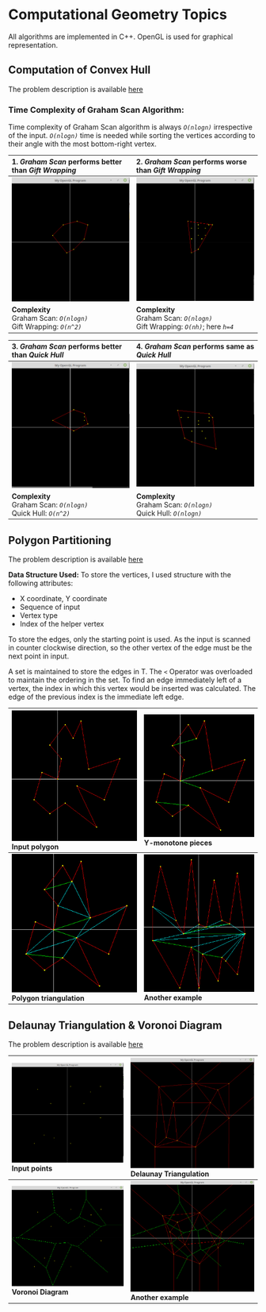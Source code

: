 # Computational Geometry Topics
All algorithms are implemented in C++. OpenGL is used for graphical representation.
## Computation of Convex Hull
The problem description is available [here](<Offline 1/Assignment 1.pdf>)

### Time Complexity of Graham Scan Algorithm:
Time complexity of Graham Scan algorithm is always *`O(nlogn)`* irrespective of the input. *`O(nlogn)`* time is needed while sorting the vertices according to their angle with the most bottom-right vertex.

|1. *Graham Scan* performs better than *Gift Wrapping*| 2. *Graham Scan* performs worse than *Gift Wrapping* |
| :------------ | :------------ |
| ![](<Offline 1/Testcases/1.png>) | ![](<Offline 1/Testcases/2.png>)  |
| **Complexity** <br> Graham Scan: *`O(nlogn)`*<br> Gift Wrapping: *`O(n^2)`* |  **Complexity** <br> Graham Scan: *`O(nlogn)`*<br> Gift Wrapping: *`O(nh)`*; here *`h=4`* |

|3. *Graham Scan* performs better than *Quick Hull*| 4. *Graham Scan* performs same as *Quick Hull* |
| :------------ | :------------ |
| ![](<Offline 1/Testcases/3.png>) | ![](<Offline 1/Testcases/4.png>)  |
| **Complexity** <br> Graham Scan: *`O(nlogn)`*<br> Quick Hull: *`O(n^2)`* |  **Complexity** <br> Graham Scan: *`O(nlogn)`*<br> Quick Hull: *`O(nlogn)`* |

## Polygon Partitioning
The problem description is available [here](<Offline 2/Assignment 2.pdf>)

**Data Structure Used:** To store the vertices, I used structure with the following attributes:

- X coordinate, Y coordinate
- Sequence of input
- Vertex type
- Index of the helper vertex

To store the edges, only the starting point is used. As the input is scanned in counter clockwise direction, so the other vertex of the edge must be the next point in input.

A set is maintained to store the edges in T. The `<` Operator was overloaded to maintain the ordering in the set. To find an edge immediately left of a vertex, the index in which this vertex would be inserted was calculated. The edge of the previous index is the immediate left edge.

| ![](<Offline 2/Testcases/1.png>) <br> Input polygon | ![](<Offline 2/Testcases/2.png>) <br> Y-monotone pieces |
| :------------ | :------------ |
| ![](<Offline 2/Testcases/3.png>)<br> **Polygon triangulation** |  ![](<Offline 2/Testcases/4.png>)<br> **Another example** |


## Delaunay Triangulation & Voronoi Diagram
The problem description is available [here](<Offline 3/Assignment 3.pdf>)

| ![](<Offline 3/Testcases/1.png>) <br> Input points | ![](<Offline 3/Testcases/2.png>) <br> Delaunay Triangulation |
| :------------ | :------------ |
| ![](<Offline 3/Testcases/3.png>)<br> **Voronoi Diagram** |  ![](<Offline 3/Testcases/4.png>)<br> **Another example** |


